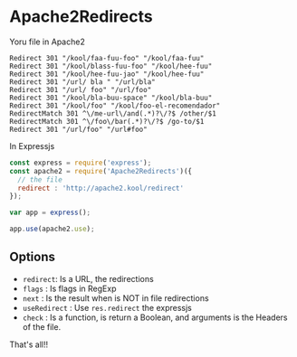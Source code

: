 # Apache2Redirects

Yoru file in Apache2

```
Redirect 301 "/kool/faa-fuu-foo" "/kool/faa-fuu"
Redirect 301 "/kool/blass-fuu-foo" "/kool/hee-fuu"
Redirect 301 "/kool/hee-fuu-jao" "/kool/hee-fuu"
Redirect 301 "/url/ bla " "/url/bla"
Redirect 301 "/url/ foo" "/url/foo"
Redirect 301 "/kool/bla-buu-space" "/kool/bla-buu"
Redirect 301 "/kool/foo" "/kool/foo-el-recomendador"
RedirectMatch 301 ^\/me-url\/and(.*)?\/?$ /other/$1
RedirectMatch 301 ^\/foo\/bar(.*)?\/?$ /go-to/$1
Redirect 301 "/url/foo" "/url#foo"
```

In Expressjs

```js
const express = require('express');
const apache2 = require('Apache2Redirects')({
  // the file
  redirect : 'http://apache2.kool/redirect' 
});

var app = express();

app.use(apache2.use);
```

## Options

* `redirect`: Is a URL, the redirections
* `flags` : Is flags in RegExp
* `next` : Is the result when is NOT in file redirections
* `useRedirect` : Use `res.redirect` the expressjs
* `check` : Is a function, is return a Boolean, and arguments is the Headers of the file.

That's all!!